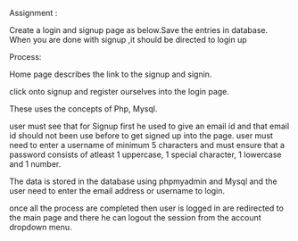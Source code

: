 
Assignment :

Create a login and signup page as below.Save the entries in database. When you are done with signup ,it should be directed to login up 

Process:

Home page describes the link to the signup and signin.

click onto signup and register ourselves into the login page.

These uses the concepts of Php, Mysql.

user must see that for Signup first he used to give an email id and that email id should not been use before to get signed up into the page.
user must need to enter a username of minimum 5 characters and must ensure that a password consists of atleast 1 uppercase, 1 special character, 1 lowercase and 1 number.

The data is stored in the database using phpmyadmin and Mysql and the user need to enter the email address or username to login.

once all the process are completed then user is logged in are redirected to the main page and there he can logout the session from the account dropdown menu.


